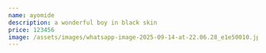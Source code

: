 ```yaml
---
name: ayomide
description: a﻿ wonderful boy in black skin
price: 123456
image: /assets/images/whatsapp-image-2025-09-14-at-22.06.28_e1e50010.jpg
---
```

